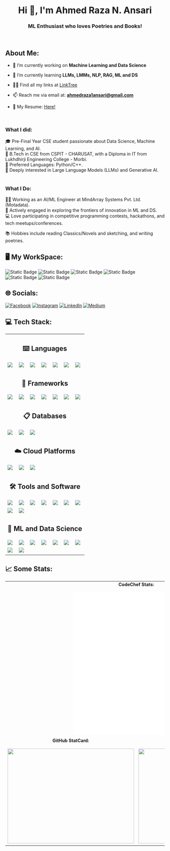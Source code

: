 <h1 align="center">Hi 👋, I'm Ahmed Raza N. Ansari</h1>
<h3 align="center">ML Enthusiast who loves Poetries and Books!</h3><br>


## About Me:

- 🔭 I’m currently working on **Machine Learning and Data Science**

- 🌱 I’m currently learning **LLMs, LMMs, NLP, RAG, ML and DS**

- 👨‍💻 Find all my links at [LinkTree](linktr.ee/ahmed1ansari)

- 📫 Reach me via email at: **ahmedraza1ansari@gmail.com**

- 📄 My Resume: [Here!](https://tr.ee/sGLfV-FUt1)
</br>

### What I did:
🎓 Pre-Final Year CSE student passionate about Data Science, Machine Learning, and AI.<br>
💼 B.Tech in CSE from CSPIT - CHARUSAT, with a Diploma in IT from Lukhdhirji Engineering College - Morbi. <br>
🌟 Preferred Languages: Python/C++.<br>
🚀 Deeply interested in Large Language Models (LLMs) and Generative AI.<br>
<br>
### What I Do:

👨‍💼 Working as an AI/ML Engineer at MindArray Systems Pvt. Ltd. (Motadata). <br>
🤖 Actively engaged in exploring the frontiers of innovation in ML and DS.<br>
💻 Love participating in competitive programming contests, hackathons, and tech meetups/conferences.

📚 Hobbies include reading Classics/Novels and sketching, and writing poetries.
## 🖥️ My WorkSpace:
![Static Badge](https://img.shields.io/badge/Zorin%200s%2016%20-black?style=for-the-badge&logo=zorin)
![Static Badge](https://img.shields.io/badge/Ubuntu%2024.04%20LTS-white?style=for-the-badge&logo=ubuntu)
![Static Badge](https://img.shields.io/badge/Flow%20X13-black?style=for-the-badge&logo=republicofgamers)
![Static Badge](https://img.shields.io/badge/Ryzen%209%206900HS-white?style=for-the-badge&logo=amd&logoColor=black)
![Static Badge](https://img.shields.io/badge/RTX%203050-black?style=for-the-badge&logo=nvidia)
![Static Badge](https://img.shields.io/badge/DeathAdder%20Essential-white?style=for-the-badge&logo=razer)


## 🌐 Socials:
[![Facebook](https://img.shields.io/badge/Facebook-%231877F2.svg?logo=Facebook&logoColor=white)](https://facebook.com/https://www.facebook.com/profile.php?id=100004944645046) [![Instagram](https://img.shields.io/badge/Instagram-%23E4405F.svg?logo=Instagram&logoColor=white)](https://instagram.com/https://www.instagram.com/apoetry_aday/) [![LinkedIn](https://img.shields.io/badge/LinkedIn-%230077B5.svg?logo=linkedin&logoColor=white)](https://linkedin.com/in/https://www.linkedin.com/in/ahmed-1-ansari/) [![Medium](https://img.shields.io/badge/Medium-12100E?logo=medium&logoColor=white)](https://medium.com/@@ahmedraza1ansari) 


## 💻 Tech Stack:
<!--
### ⌨️ Languages

| ![C++](https://img.shields.io/badge/c++-%2300599C.svg?style=for-the-badge&logo=c%2B%2B&logoColor=white) | ![HTML5](https://img.shields.io/badge/html5-%23E34F26.svg?style=for-the-badge&logo=html5&logoColor=white) | ![CSS3](https://img.shields.io/badge/css3-%231572B6.svg?style=for-the-badge&logo=css3&logoColor=white) | ![JavaScript](https://img.shields.io/badge/javascript-%23323330.svg?style=for-the-badge&logo=javascript&logoColor=%23F7DF1E) | ![Python](https://img.shields.io/badge/python-3670A0?style=for-the-badge&logo=python&logoColor=ffdd54) | ![PowerShell](https://img.shields.io/badge/PowerShell-%235391FE.svg?style=for-the-badge&logo=powershell&logoColor=white) | ![Shell Script](https://img.shields.io/badge/shell_script-%23121011.svg?style=for-the-badge&logo=gnu-bash&logoColor=white) |
| --- | --- | --- | --- | --- | --- | --- |

### 📡 Frameworks

| ![Bootstrap](https://img.shields.io/badge/bootstrap-%238511FA.svg?style=for-the-badge&logo=bootstrap&logoColor=white) | ![Django](https://img.shields.io/badge/django-%23092E20.svg?style=for-the-badge&logo=django&logoColor=white) | ![Flask](https://img.shields.io/badge/flask-%23000.svg?style=for-the-badge&logo=flask&logoColor=white) | ![FastAPI](https://img.shields.io/badge/FastAPI-005571?style=for-the-badge&logo=fastapi) | ![Node.js](https://img.shields.io/badge/node.js-6DA55F?style=for-the-badge&logo=node.js&logoColor=white) | ![React](https://img.shields.io/badge/react-%2320232a.svg?style=for-the-badge&logo=react&logoColor=%2361DAFB) | ![TailwindCSS](https://img.shields.io/badge/tailwindcss-%2338B2AC.svg?style=for-the-badge&logo=tailwind-css&logoColor=white) |
| --- | --- | --- | --- | --- | --- | --- |

### 📋 Databases

| ![MySQL](https://img.shields.io/badge/mysql-4479A1.svg?style=for-the-badge&logo=mysql&logoColor=white) | ![Postgres](https://img.shields.io/badge/postgres-%23316192.svg?style=for-the-badge&logo=postgresql&logoColor=white) | ![MongoDB](https://img.shields.io/badge/MongoDB-%234ea94b.svg?style=for-the-badge&logo=mongodb&logoColor=white) |
| --- | --- | --- |

### ☁️ Cloud Platforms

| ![AWS](https://img.shields.io/badge/AWS-%23FF9900.svg?style=for-the-badge&logo=amazon-aws&logoColor=white) | ![Azure](https://img.shields.io/badge/azure-%230072C6.svg?style=for-the-badge&logo=microsoftazure&logoColor=white) | ![Google Cloud](https://img.shields.io/badge/GoogleCloud-%234285F4.svg?style=for-the-badge&logo=google-cloud&logoColor=white) |
| --- | --- | --- |

### 🛠️ Tools and Software

| ![Anaconda](https://img.shields.io/badge/Anaconda-%2344A833.svg?style=for-the-badge&logo=anaconda&logoColor=white) | ![Apache Spark](https://img.shields.io/badge/Apache%20Spark-FDEE21?style=for-the-badge&logo=apachespark&logoColor=black) | ![GitHub Pages](https://img.shields.io/badge/github%20pages-121013?style=for-the-badge&logo=github&logoColor=white) | ![Git](https://img.shields.io/badge/git-%23F05033.svg?style=for-the-badge&logo=git&logoColor=white) | ![GitHub](https://img.shields.io/badge/github-%23121011.svg?style=for-the-badge&logo=github&logoColor=white) | ![Docker](https://img.shields.io/badge/docker-%230db7ed.svg?style=for-the-badge&logo=docker&logoColor=white) | ![Kubernetes](https://img.shields.io/badge/kubernetes-%23326ce5.svg?style=for-the-badge&logo=kubernetes&logoColor=white) | ![Postman](https://img.shields.io/badge/Postman-FF6C37?style=for-the-badge&logo=postman&logoColor=white) | ![Power BI](https://img.shields.io/badge/power_bi-F2C811?style=for-the-badge&logo=powerbi&logoColor=black) |
| --- | --- | --- | --- | --- | --- | --- | --- | --- |

### 🔬 ML and Data Science


| ![Keras](https://img.shields.io/badge/Keras-%23D00000.svg?style=for-the-badge&logo=Keras&logoColor=white) | ![Matplotlib](https://img.shields.io/badge/Matplotlib-%23ffffff.svg?style=for-the-badge&logo=Matplotlib&logoColor=black) | ![NumPy](https://img.shields.io/badge/numpy-%23013243.svg?style=for-the-badge&logo=numpy&logoColor=white) | ![Pandas](https://img.shields.io/badge/pandas-%23150458.svg?style=for-the-badge&logo=pandas&logoColor=white) | ![Plotly](https://img.shields.io/badge/Plotly-%233F4F75.svg?style=for-the-badge&logo=plotly&logoColor=white) | ![PyTorch](https://img.shields.io/badge/PyTorch-%23EE4C2C.svg?style=for-the-badge&logo=PyTorch&logoColor=white) | ![scikit-learn](https://img.shields.io/badge/scikit--learn-%23F7931E.svg?style=for-the-badge&logo=scikit-learn&logoColor=white) | ![Scipy](https://img.shields.io/badge/SciPy-%230C55A5.svg?style=for-the-badge&logo=scipy&logoColor=%white) | ![TensorFlow](https://img.shields.io/badge/TensorFlow-%23FF6F00.svg?style=for-the-badge&logo=TensorFlow&logoColor=white) |
| --- | --- | --- | --- | --- | --- | --- | --- | --- |

-->


<table>
  <!-- Languages Section -->
  <tr><td colspan="7" align="center"><h2>⌨️ Languages</h2></td></tr>
  <tr>
    <td><img src="https://img.shields.io/badge/c++-%2300599C.svg?style=for-the-badge&logo=c%2B%2B&logoColor=white" /></td>
    <td><img src="https://img.shields.io/badge/html5-%23E34F26.svg?style=for-the-badge&logo=html5&logoColor=white" /></td>
    <td><img src="https://img.shields.io/badge/css3-%231572B6.svg?style=for-the-badge&logo=css3&logoColor=white" /></td>
    <td><img src="https://img.shields.io/badge/javascript-%23323330.svg?style=for-the-badge&logo=javascript&logoColor=%23F7DF1E" /></td>
    <td><img src="https://img.shields.io/badge/python-3670A0?style=for-the-badge&logo=python&logoColor=ffdd54" /></td>
    <td><img src="https://img.shields.io/badge/PowerShell-%235391FE.svg?style=for-the-badge&logo=powershell&logoColor=white" /></td>
    <td><img src="https://img.shields.io/badge/shell_script-%23121011.svg?style=for-the-badge&logo=gnu-bash&logoColor=white" /></td>
  </tr>

  <!-- Frameworks Section -->
  <tr><td colspan="7" align="center"><h2>📡 Frameworks</h2></td></tr>
  <tr>
    <td><img src="https://img.shields.io/badge/bootstrap-%238511FA.svg?style=for-the-badge&logo=bootstrap&logoColor=white" /></td>
    <td><img src="https://img.shields.io/badge/django-%23092E20.svg?style=for-the-badge&logo=django&logoColor=white" /></td>
    <td><img src="https://img.shields.io/badge/flask-%23000.svg?style=for-the-badge&logo=flask&logoColor=white" /></td>
    <td><img src="https://img.shields.io/badge/FastAPI-005571?style=for-the-badge&logo=fastapi" /></td>
    <td><img src="https://img.shields.io/badge/node.js-6DA55F?style=for-the-badge&logo=node.js&logoColor=white" /></td>
    <td><img src="https://img.shields.io/badge/react-%2320232a.svg?style=for-the-badge&logo=react&logoColor=%2361DAFB" /></td>
    <td><img src="https://img.shields.io/badge/tailwindcss-%2338B2AC.svg?style=for-the-badge&logo=tailwind-css&logoColor=white" /></td>
  </tr>

  <!-- Databases Section -->
  <tr><td colspan="7" align="center"><h2>📋 Databases</h2></td></tr>
  <tr>
    <td><img src="https://img.shields.io/badge/mysql-4479A1.svg?style=for-the-badge&logo=mysql&logoColor=white" /></td>
    <td><img src="https://img.shields.io/badge/postgres-%23316192.svg?style=for-the-badge&logo=postgresql&logoColor=white" /></td>
    <td><img src="https://img.shields.io/badge/MongoDB-%234ea94b.svg?style=for-the-badge&logo=mongodb&logoColor=white" /></td>
  </tr>

  <!-- Cloud Platforms Section -->
  <tr><td colspan="7" align="center"><h2>☁️ Cloud Platforms</h2></td></tr>
  <tr>
    <td><img src="https://img.shields.io/badge/AWS-%23FF9900.svg?style=for-the-badge&logo=amazon-aws&logoColor=white" /></td>
    <td><img src="https://img.shields.io/badge/azure-%230072C6.svg?style=for-the-badge&logo=microsoftazure&logoColor=white" /></td>
    <td><img src="https://img.shields.io/badge/GoogleCloud-%234285F4.svg?style=for-the-badge&logo=google-cloud&logoColor=white" /></td>
  </tr>

  <!-- Tools and Software Section -->
  <tr><td colspan="7" align="center"><h2>🛠️ Tools and Software</h2></td></tr>
  <tr>
    <td><img src="https://img.shields.io/badge/Anaconda-%2344A833.svg?style=for-the-badge&logo=anaconda&logoColor=white" /></td>
    <td><img src="https://img.shields.io/badge/Apache%20Spark-FDEE21?style=for-the-badge&logo=apachespark&logoColor=black" /></td>
    <td><img src="https://img.shields.io/badge/github%20pages-121013?style=for-the-badge&logo=github&logoColor=white" /></td>
    <td><img src="https://img.shields.io/badge/git-%23F05033.svg?style=for-the-badge&logo=git&logoColor=white" /></td>
    <td><img src="https://img.shields.io/badge/github-%23121011.svg?style=for-the-badge&logo=github&logoColor=white" /></td>
    <td><img src="https://img.shields.io/badge/docker-%230db7ed.svg?style=for-the-badge&logo=docker&logoColor=white" /></td>
    <td><img src="https://img.shields.io/badge/kubernetes-%23326ce5.svg?style=for-the-badge&logo=kubernetes&logoColor=white" /></td>
  </tr>
  <tr>
    <td><img src="https://img.shields.io/badge/Postman-FF6C37?style=for-the-badge&logo=postman&logoColor=white" /></td>
    <td><img src="https://img.shields.io/badge/power_bi-F2C811?style=for-the-badge&logo=powerbi&logoColor=black" /></td>
  </tr>

  <!-- ML and Data Science Section -->
  <tr><td colspan="7" align="center"><h2>🔬 ML and Data Science</h2></td></tr>
  <tr>
    <td><img src="https://img.shields.io/badge/Keras-%23D00000.svg?style=for-the-badge&logo=Keras&logoColor=white" /></td>
    <td><img src="https://img.shields.io/badge/Matplotlib-%23ffffff.svg?style=for-the-badge&logo=Matplotlib&logoColor=black" /></td>
    <td><img src="https://img.shields.io/badge/numpy-%23013243.svg?style=for-the-badge&logo=numpy&logoColor=white" /></td>
    <td><img src="https://img.shields.io/badge/pandas-%23150458.svg?style=for-the-badge&logo=pandas&logoColor=white" /></td>
    <td><img src="https://img.shields.io/badge/Plotly-%233F4F75.svg?style=for-the-badge&logo=plotly&logoColor=white" /></td>
    <td><img src="https://img.shields.io/badge/PyTorch-%23EE4C2C.svg?style=for-the-badge&logo=PyTorch&logoColor=white" /></td>
    <td><img src="https://img.shields.io/badge/scikit--learn-%23F7931E.svg?style=for-the-badge&logo=scikit-learn&logoColor=white" /></td>
  </tr>
  <tr>
    <td><img src="https://img.shields.io/badge/SciPy-%230C55A5.svg?style=for-the-badge&logo=scipy&logoColor=white" /></td>
    <td><img src="https://img.shields.io/badge/TensorFlow-%23FF6F00.svg?style=for-the-badge&logo=TensorFlow&logoColor=white" /></td>
  </tr>
</table>






## 📈 Some Stats:

<table>
  <tr>
    <td align="center" colspan="2"><b>CodeChef Stats:</b><br><br>
      <img src="https://github.com/ahmeda-afk/cc-visualizer/blob/main/src/main/java/com/ccvisualizer/ccvisualizer/output.svg" width="400" height="450"/>
    </td>
  </tr>
  <tr>
    <td align="center" width="50%"><b>GitHub StatCard:</b><br><br>
      <img src="https://github-readme-stats.vercel.app/api?username=ahmeda-afk&show_icons=true&theme=radical" width="400" height="300"/>
    </td>
    <td align="center" width="50%"><b>Leetcode:</b><br><br>
      <img src="https://leetcard.jacoblin.cool/ahmedraza1ansari?theme=dark&font=Farro&ext=heatmap" width="400" height="300"/>
    </td>
  </tr>
</table>





